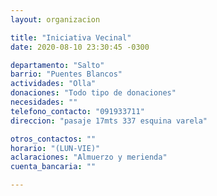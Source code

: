 ```yaml
---
layout: organizacion

title: "Iniciativa Vecinal"
date: 2020-08-10 23:30:45 -0300

departamento: "Salto"
barrio: "Puentes Blancos"
actividades: "Olla"
donaciones: "Todo tipo de donaciones"
necesidades: ""
telefono_contacto: "091933711"
direccion: "pasaje 17mts 337 esquina varela"

otros_contactos: ""
horario: "(LUN-VIE)"
aclaraciones: "Almuerzo y merienda"
cuenta_bancaria: ""

---
```

